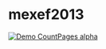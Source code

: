# mexef2013
[![Demo CountPages alpha](https://gifs.com/embed/2-mexef-wV4gr1)](https://www.youtube.com/watch?v=HN_jtJSIYk8)
